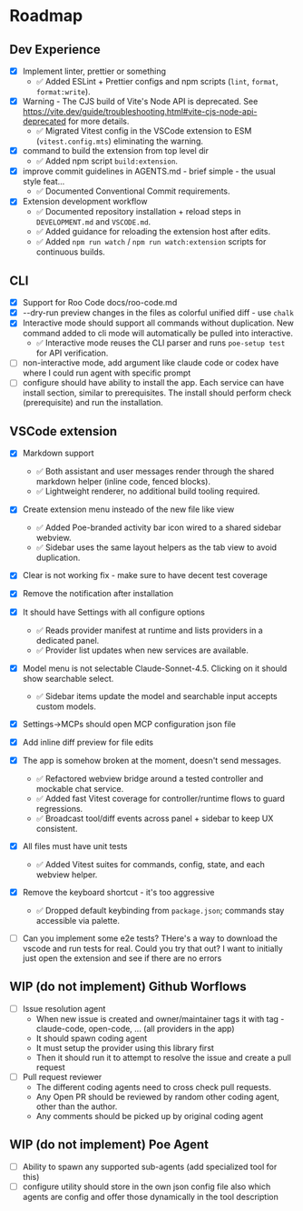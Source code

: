 <!-- Must keep this document up to date -->
# Roadmap

## Dev Experience

- [x] Implement linter, prettier or something
    - ✅ Added ESLint + Prettier configs and npm scripts (`lint`, `format`, `format:write`).
- [x] Warning - The CJS build of Vite's Node API is deprecated. See https://vite.dev/guide/troubleshooting.html#vite-cjs-node-api-deprecated for more details.
    - ✅ Migrated Vitest config in the VSCode extension to ESM (`vitest.config.mts`) eliminating the warning.
- [x] command to build the extension from top level dir
    - ✅ Added npm script `build:extension`.
- [x] improve commit guidelines in AGENTS.md - brief simple - the usual style feat...
    - ✅ Documented Conventional Commit requirements.
- [x] Extension development workflow
    - ✅ Documented repository installation + reload steps in `DEVELOPMENT.md` and `VSCODE.md`.
    - ✅ Added guidance for reloading the extension host after edits.
    - ✅ Added `npm run watch` / `npm run watch:extension` scripts for continuous builds.
    

## CLI

- [x] Support for Roo Code docs/roo-code.md
- [x] --dry-run preview changes in the files as colorful unified diff - use `chalk`
- [x] Interactive mode should support all commands without duplication. New command added to cli mode will automatically be pulled into interactive.
    - ✅ Interactive mode reuses the CLI parser and runs `poe-setup test` for API verification.
- [ ] non-interactive mode, add argument like claude code or codex have where I could run agent with specific prompt
- [ ] configure should have ability to install the app. Each service can have install section, similar to prerequisites. The install should perform check (prerequisite) and run the installation.

## VSCode extension

- [x] Markdown support
    - ✅ Both assistant and user messages render through the shared markdown helper (inline code, fenced blocks).
    - ✅ Lightweight renderer, no additional build tooling required.
- [x] Create extension menu insteado of the new file like view
    - ✅ Added Poe-branded activity bar icon wired to a shared sidebar webview.
    - ✅ Sidebar uses the same layout helpers as the tab view to avoid duplication.
- [x] Clear is not working fix - make sure to have decent test coverage
- [x] Remove the notification after installation
- [x] It should have Settings with all configure options
    - ✅ Reads provider manifest at runtime and lists providers in a dedicated panel.
    - ✅ Provider list updates when new services are available.
- [x] Model menu is not selectable Claude-Sonnet-4.5. Clicking on it should show searchable select. 
    - ✅ Sidebar items update the model and searchable input accepts custom models.
- [x] Settings->MCPs should open MCP configuration json file
- [x] Add inline diff preview for file edits
- [x] The app is somehow broken at the moment, doesn't send messages.
    - ✅ Refactored webview bridge around a tested controller and mockable chat service.
    - ✅ Added fast Vitest coverage for controller/runtime flows to guard regressions.
    - ✅ Broadcast tool/diff events across panel + sidebar to keep UX consistent.
- [x] All files must have unit tests
    - ✅ Added Vitest suites for commands, config, state, and each webview helper.
- [x] Remove the keyboard shortcut - it's too aggressive
    - ✅ Dropped default keybinding from `package.json`; commands stay accessible via palette.
- [ ] Can you implement some e2e tests? THere's a way to download the vscode and run tests for real. Could you try that out? I want to initially just open the extension and see if there are no errors


## WIP (do not implement) Github Worflows
- [ ] Issue resolution agent
    - When new issue is created and owner/maintainer tags it with tag - claude-code, open-code, ... (all providers in the app)
    - It should spawn coding agent
    - It must setup the provider using this library first
    - Then it should run it to attempt to resolve the issue and create a pull request
- [ ] Pull request reviewer
    - The different coding agents need to cross check pull requests.
    - Any Open PR should be reviewed by random other coding agent, other than the author.
    - Any comments should be picked up by original coding agent

## WIP (do not implement) Poe Agent
- [ ] Ability to spawn any supported sub-agents (add specialized tool for this)
- [ ] configure utility should store in the own json config file also which agents are config and offer those dynamically in the tool description